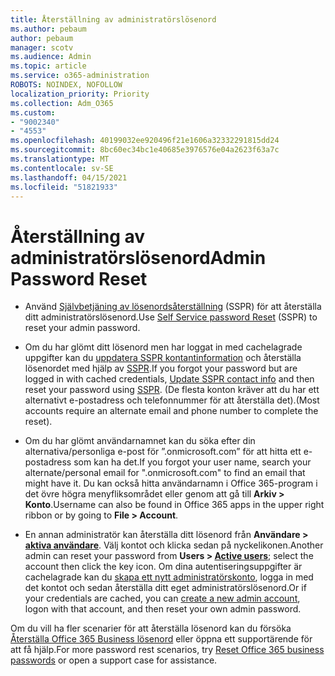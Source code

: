 ```yaml
---
title: Återställning av administratörslösenord
ms.author: pebaum
author: pebaum
manager: scotv
ms.audience: Admin
ms.topic: article
ms.service: o365-administration
ROBOTS: NOINDEX, NOFOLLOW
localization_priority: Priority
ms.collection: Adm_O365
ms.custom:
- "9002340"
- "4553"
ms.openlocfilehash: 40199032ee920496f21e1606a32332291815dd24
ms.sourcegitcommit: 8bc60ec34bc1e40685e3976576e04a2623f63a7c
ms.translationtype: MT
ms.contentlocale: sv-SE
ms.lasthandoff: 04/15/2021
ms.locfileid: "51821933"
---
```

# <a name="admin-password-reset"></a><span data-ttu-id="1766c-102">Återställning av administratörslösenord</span><span class="sxs-lookup"><span data-stu-id="1766c-102">Admin Password Reset</span></span>

- <span data-ttu-id="1766c-103">Använd [Självbetjäning av lösenordsåterställning](https://passwordreset.microsoftonline.com/) (SSPR) för att återställa ditt administratörslösenord.</span><span class="sxs-lookup"><span data-stu-id="1766c-103">Use [Self Service password Reset](https://passwordreset.microsoftonline.com/) (SSPR) to reset your admin password.</span></span>

- <span data-ttu-id="1766c-104">Om du har glömt ditt lösenord men har loggat in med cachelagrade uppgifter kan du [uppdatera SSPR kontantinformation](https://go.microsoft.com/fwlink/?linkid=849451) och återställa lösenordet med hjälp av [SSPR](https://passwordreset.microsoftonline.com/).</span><span class="sxs-lookup"><span data-stu-id="1766c-104">If you forgot your password but are logged in with cached credentials, [Update SSPR contact info](https://go.microsoft.com/fwlink/?linkid=849451) and then reset your password using [SSPR](https://passwordreset.microsoftonline.com/).</span></span>  <span data-ttu-id="1766c-105">(De flesta konton kräver att du har ett alternativt e-postadress och telefonnummer för att återställa det).</span><span class="sxs-lookup"><span data-stu-id="1766c-105">(Most accounts require an alternate email and phone number to complete the reset).</span></span>

- <span data-ttu-id="1766c-106">Om du har glömt användarnamnet kan du söka efter din alternativa/personliga e-post för ”.onmicrosoft.com” för att hitta ett e-postadress som kan ha det.</span><span class="sxs-lookup"><span data-stu-id="1766c-106">If you forgot your user name, search your alternate/personal email for ".onmicrosoft.com" to find an email that might have it.</span></span>  <span data-ttu-id="1766c-107">Du kan också hitta användarnamn i Office 365-program i det övre högra menyfliksområdet eller genom att gå till **Arkiv > Konto**.</span><span class="sxs-lookup"><span data-stu-id="1766c-107">Username can also be found in Office 365 apps in the upper right ribbon or by going to **File > Account**.</span></span>

- <span data-ttu-id="1766c-108">En annan administratör kan återställa ditt lösenord från **Användare > [aktiva användare](https://portal.office.com/adminportal/home#/users)**. Välj kontot och klicka sedan på nyckelikonen.</span><span class="sxs-lookup"><span data-stu-id="1766c-108">Another admin can reset your password from **Users > [Active users](https://portal.office.com/adminportal/home#/users)**; select the account then click the key icon.</span></span>  <span data-ttu-id="1766c-109">Om dina autentiseringsuppgifter är cachelagrade kan du [skapa ett nytt administratörskonto](https://portal.office.com/adminportal/home#/users), logga in med det kontot och sedan återställa ditt eget administratörslösenord.</span><span class="sxs-lookup"><span data-stu-id="1766c-109">Or if your credentials are cached, you can [create a new admin account](https://portal.office.com/adminportal/home#/users), logon with that account, and then reset your own admin password.</span></span>

<span data-ttu-id="1766c-110">Om du vill ha fler scenarier för att återställa lösenord kan du försöka [Återställa Office 365 Business lösenord](https://docs.microsoft.com/microsoft-365/admin/add-users/reset-passwords) eller öppna ett supportärende för att få hjälp.</span><span class="sxs-lookup"><span data-stu-id="1766c-110">For more password rest scenarios, try [Reset Office 365 business passwords](https://docs.microsoft.com/microsoft-365/admin/add-users/reset-passwords) or open a support case for assistance.</span></span>
